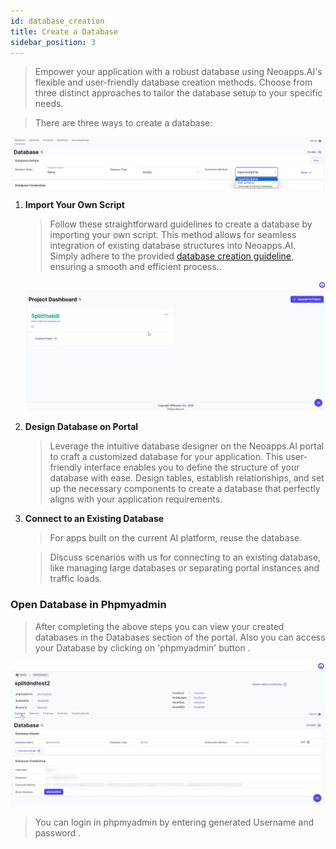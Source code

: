 ```yaml
---
id: database_creation
title: Create a Database
sidebar_position: 3
---
```


> Empower your application with a robust database using Neoapps.AI's flexible and user-friendly database creation methods. Choose from three distinct approaches to tailor the database setup to your specific needs.

> There are three ways to create a database:

![Type of ways for creating script](../../../static/img/waytoadd_database_script.png)

1. **Import Your Own Script**

   > Follow these straightforward guidelines to create a database by importing your own script. This method allows for seamless integration of existing database structures into Neoapps.AI. Simply adhere to the provided [database creation guideline](databaseguidelines.md), ensuring a smooth and efficient process..

   ![Database Creation](../../../static/img/database_creation_using_importscript.gif)

2. **Design Database on Portal**
   > Leverage the intuitive database designer on the Neoapps.AI portal to craft a customized database for your application. This user-friendly interface enables you to define the structure of your database with ease. Design tables, establish relationships, and set up the necessary components to create a database that perfectly aligns with your application requirements.
3. **Connect to an Existing Database**

   > For apps built on the current AI platform, reuse the database.

   > Discuss scenarios with us for connecting to an existing database, like managing large databases or separating portal instances and traffic loads.

### Open Database in Phpmyadmin

> After completing the above steps you can view your created databases in the Databases section of the portal. Also you can access your Database by clicking on 'phpmyadmin' button .

![Open phpmyadmin](../../../static/img/open_phpmyadmin.gif)

> You can login in phpmyadmin by entering generated Username and password .
